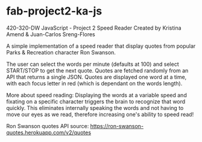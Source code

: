 # fab-project2-ka-js
420-320-DW JavaScript - Project 2 Speed Reader
Created by Kristina Amend & Juan-Carlos Sreng-Flores

A simple implementation of a speed reader that display quotes from popular Parks & Recreation character Ron Swanson.

The user can select the words per minute (defaults at 100) and select START/STOP to get the next quote. 
Quotes are fetched randomly from an API that returns a single JSON. 
Quotes are displayed one word at a time, with each focus letter in red (which is dependant on the words length).

More about speed reading: Displaying the words at a variable speed and fixating on a specific character triggers the brain to recognize that word quickly. This eliminates internally speaking the words and not having to move our eyes as we read, therefore increasing one's ability to speed read!

Ron Swanson quotes API source: https://ron-swanson-quotes.herokuapp.com/v2/quotes